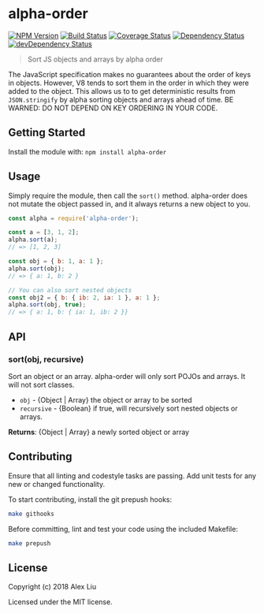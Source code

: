 # alpha-order

[![NPM Version](https://img.shields.io/npm/v/alpha-order.svg)](https://npmjs.org/package/alpha-order)
[![Build Status](https://travis-ci.org/DonutEspresso/alpha-order.svg?branch=master)](https://travis-ci.org/DonutEspresso/alpha-order)
[![Coverage Status](https://coveralls.io/repos/github/DonutEspresso/alpha-order/badge.svg?branch=master)](https://coveralls.io/github/DonutEspresso/alpha-order?branch=master)
[![Dependency Status](https://david-dm.org/DonutEspresso/alpha-order.svg)](https://david-dm.org/DonutEspresso/alpha-order)
[![devDependency Status](https://david-dm.org/DonutEspresso/alpha-order/dev-status.svg)](https://david-dm.org/DonutEspresso/alpha-order#info=devDependencies)

> Sort JS objects and arrays by alpha order

The JavaScript specification makes no guarantees about the order of keys in
objects. However, V8 tends to sort them in the order in which they were added
to the object. This allows us to to get deterministic results from
`JSON.stringify` by alpha sorting objects and arrays ahead of time. BE WARNED:
DO NOT DEPEND ON KEY ORDERING IN YOUR CODE.

## Getting Started

Install the module with: `npm install alpha-order`

## Usage

Simply require the module, then call the `sort()` method. alpha-order does not
mutate the object passed in, and it always returns a new object to you.

```js
const alpha = require('alpha-order');

const a = [3, 1, 2];
alpha.sort(a);
// => [1, 2, 3]

const obj = { b: 1, a: 1 };
alpha.sort(obj);
// => { a: 1, b: 2 }

// You can also sort nested objects
const obj2 = { b: { ib: 2, ia: 1 }, a: 1 };
alpha.sort(obj, true);
// => { a: 1, b: { ia: 1, ib: 2 }}
```

## API

### sort(obj, recursive)

Sort an object or an array. alpha-order will only sort POJOs and arrays. It
will not sort classes.

* `obj` - {Object | Array} the object or array to be sorted
* `recursive` - {Boolean} if true, will recursively sort nested objects
  or arrays.

__Returns__: {Object | Array} a newly sorted object or array


## Contributing

Ensure that all linting and codestyle tasks are passing. Add unit tests for any
new or changed functionality.

To start contributing, install the git prepush hooks:

```sh
make githooks
```

Before committing, lint and test your code using the included Makefile:
```sh
make prepush
```

## License

Copyright (c) 2018 Alex Liu

Licensed under the MIT license.
